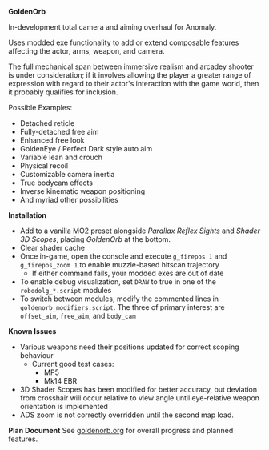**GoldenOrb**

In-development total camera and aiming overhaul for Anomaly.

Uses modded exe functionality to add or extend composable features affecting the actor, arms, weapon, and camera.

The full mechanical span between immersive realism and arcadey shooter is under consideration; if it involves allowing the player a greater range of expression with regard to their actor's interaction with the game world, then it probably qualifies for inclusion.

Possible Examples:
- Detached reticle
- Fully-detached free aim
- Enhanced free look
- GoldenEye / Perfect Dark style auto aim
- Variable lean and crouch
- Physical recoil
- Customizable camera inertia
- True bodycam effects
- Inverse kinematic weapon positioning
- And myriad other possibilities

**Installation**

- Add to a vanilla MO2 preset alongside *Parallax Reflex Sights* and *Shader 3D Scopes*, placing *GoldenOrb* at the bottom.
- Clear shader cache
- Once in-game, open the console and execute `g_firepos 1` and `g_firepos_zoom 1` to enable muzzle-based hitscan trajectory
  - If either command fails, your modded exes are out of date
- To enable debug visualization, set `DRAW` to true in one of the `robodolg_*.script` modules
- To switch between modules, modify the commented lines in `goldenorb_modifiers.script`. The three of primary interest are `offset_aim`, `free_aim`, and `body_cam`

**Known Issues**
- Various weapons need their positions updated for correct scoping behaviour
  - Current good test cases:
    - MP5
    - Mk14 EBR
- 3D Shader Scopes has been modified for better accuracy, but deviation from crosshair will occur relative to view angle until eye-relative weapon orientation is implemented
- ADS zoom is not correctly overridden until the second map load.

**Plan Document**
See [goldenorb.org](goldenorb.org) for overall progress and planned features.
